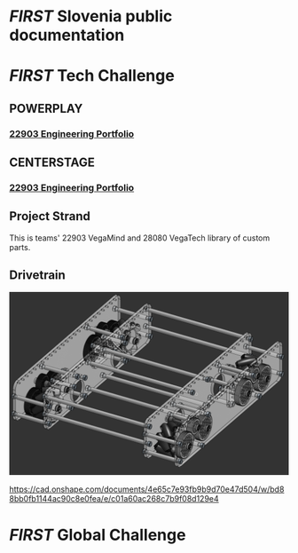 # _FIRST_ Slovenia public documentation

# _FIRST_ Tech Challenge
## POWERPLAY
### [**22903 Engineering Portfolio**](22903-VegaMind/EP-22903-2022.pdf)
<!-- <p><a href="22903-VegaMind/EP-22903-2022.pdf">22903 Engineering Portfolio</a></p> -->

## CENTERSTAGE
### [**22903 Engineering Portfolio**](22903-VegaMind/EP-22903-2023.pdf)

## Project Strand
This is teams' 22903 VegaMind and 28080 VegaTech library of custom parts.

## Drivetrain
![](Strand/fahrgestehll.png)

https://cad.onshape.com/documents/4e65c7e93fb9b9d70e47d504/w/bd88bb0fb1144ac90c8e0fea/e/c01a60ac268c7b9f08d129e4


# _FIRST_ Global Challenge